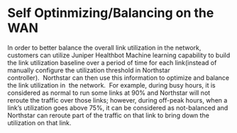 # Self Optinmizing/Balancing on the WAN

In order to better balance the overall link utilization in the network, customers can utilize Juniper Healthbot Machine learning capability to build the link utilization baseline over a period of time for each link(instead of manually configure the utilization threshold in Northstar controller).  Northstar can then use this information to optimize and balance the link utilization in  the network.  For example, during busy hours, it is considered as normal to run some links at 90% and Northstar will not reroute the traffic over those links; however, during off-peak hours, when a link’s utilization goes above 75%, it can be considered as not-balanced and Northstar can reroute part of the traffic on that link to bring down the utilization on that link.
